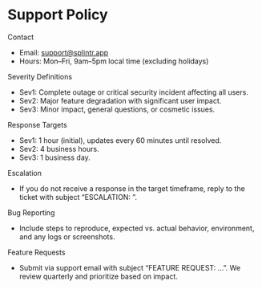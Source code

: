# Support Policy

Contact
- Email: support@splintr.app
- Hours: Mon–Fri, 9am–5pm local time (excluding holidays)

Severity Definitions
- Sev1: Complete outage or critical security incident affecting all users.
- Sev2: Major feature degradation with significant user impact.
- Sev3: Minor impact, general questions, or cosmetic issues.

Response Targets
- Sev1: 1 hour (initial), updates every 60 minutes until resolved.
- Sev2: 4 business hours.
- Sev3: 1 business day.

Escalation
- If you do not receive a response in the target timeframe, reply to the ticket with subject “ESCALATION: <ticket-id>”.

Bug Reporting
- Include steps to reproduce, expected vs. actual behavior, environment, and any logs or screenshots.

Feature Requests
- Submit via support email with subject “FEATURE REQUEST: …”. We review quarterly and prioritize based on impact.

